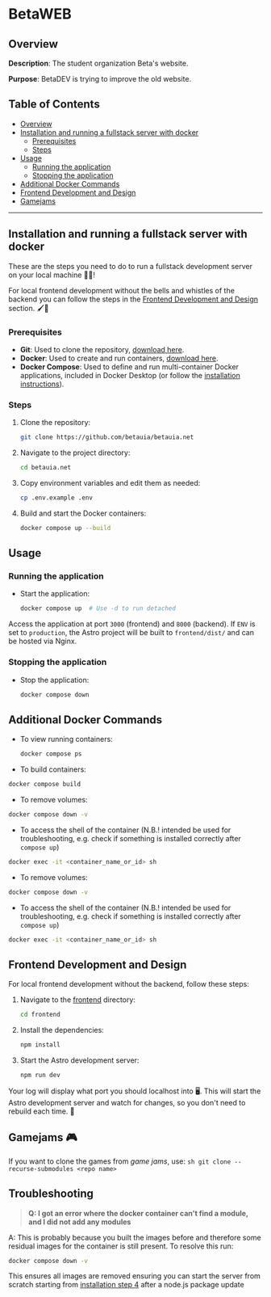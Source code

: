 # BetaWEB

## Overview

**Description**: The student organization Beta's website.

**Purpose**: BetaDEV is trying to improve the old website.

## Table of Contents

- [Overview](#overview)
- [Installation and running a fullstack server with docker](#installation-and-running-a-fullstack-server-with-docker)
  - [Prerequisites](#prerequisites)
  - [Steps](#steps)
- [Usage](#usage)
  - [Running the application](#running-the-application)
  - [Stopping the application](#stopping-the-application)
- [Additional Docker Commands](#additional-docker-commands)
- [Frontend Development and Design](#frontend-development-and-design)
- [Gamejams](#gamejams)

---

## Installation and running a fullstack server with docker
These are the steps you need to do to run a fullstack development server on your local machine 🧙‍♂️!

For local frontend development without the bells and whistles of the backend you can follow the steps in the [Frontend Development and Design](#frontend-development-and-design) section. 🖌️🎨

### Prerequisites

- **Git**: Used to clone the repository, [download here](https://www.git-scm.com/downloads).
- **Docker**: Used to create and run containers, [download here](https://www.docker.com/products/docker-desktop).
- **Docker Compose**: Used to define and run multi-container Docker applications, included in Docker Desktop (or follow the [installation instructions](https://docs.docker.com/compose/install/)).

### Steps
1. Clone the repository:
    ```bash
    git clone https://github.com/betauia/betauia.net
    ```
2. Navigate to the project directory:
    ```bash
    cd betauia.net
    ```
3. Copy environment variables and edit them as needed:
    ```bash
    cp .env.example .env
    ```
4. Build and start the Docker containers:
    ```bash
    docker compose up --build
    ```

## Usage

### Running the application

- Start the application:
    ```bash
    docker compose up  # Use -d to run detached
    ```

Access the application at port `3000` (frontend) and `8000` (backend). If `ENV` is set to `production`, the Astro project will be built to `frontend/dist/` and can be hosted via Nginx.

### Stopping the application

- Stop the application:
    ```bash
    docker compose down
    ```

## Additional Docker Commands

- To view running containers:
    ```bash
    docker compose ps
    ```
- To build containers:
```bash
docker compose build
```

- To remove volumes:
```bash
docker compose down -v
```

- To access the shell of the container (N.B.! intended be used for troubleshooting, e.g. check if something is installed correctly after `compose up`)
```bash
docker exec -it <container_name_or_id> sh
```

- To remove volumes:
```bash
docker compose down -v
```

- To access the shell of the container (N.B.! intended be used for troubleshooting, e.g. check if something is installed correctly after `compose up`)
```bash
docker exec -it <container_name_or_id> sh
```

## Frontend Development and Design
For local frontend development without the backend, follow these steps:

1. Navigate to the [frontend](http://_vscodecontentref_/1) directory:
    ```sh
    cd frontend
    ```
2. Install the dependencies:
    ```sh
    npm install
    ```
3. Start the Astro development server:
    ```sh
    npm run dev
    ```

Your log will display what port you should localhost into 🖥️. This will start the Astro development server and watch for changes, so you don't need to rebuild each time. 🚀

## Gamejams 🎮

If you want to clone the games from *game jams*, use:
    ```sh
    git clone --recurse-submodules <repo name>
    ```

## Troubleshooting
> **Q: I got an error where the docker container can't find a module, and I did not add any modules**

A: This is probably because you built the images before and therefore some residual images for the container is still present. To resolve this run:
```bash
docker compose down -v
```
This ensures all images are removed ensuring you can start the server from scratch starting from [installation step 4](#steps) after a node.js package update